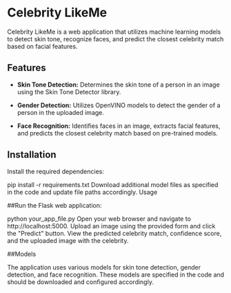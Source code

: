 # Celebrity LikeMe

Celebrity LikeMe is a web application that utilizes machine learning models to detect skin tone, recognize faces, and predict the closest celebrity match based on facial features.

## Features

- **Skin Tone Detection:** Determines the skin tone of a person in an image using the Skin Tone Detector library.
- **Gender Detection:** Utilizes OpenVINO models to detect the gender of a person in the uploaded image.

- **Face Recognition:** Identifies faces in an image, extracts facial features, and predicts the closest celebrity match based on pre-trained models.

## Installation

Install the required dependencies:

pip install -r requirements.txt
Download additional model files as specified in the code and update file paths accordingly.
Usage

##Run the Flask web application:

python your_app_file.py
Open your web browser and navigate to http://localhost:5000.
Upload an image using the provided form and click the "Predict" button.
View the predicted celebrity match, confidence score, and the uploaded image with the celebrity.

##Models

The application uses various models for skin tone detection, gender detection, and face recognition. These models are specified in the code and should be downloaded and configured accordingly.
